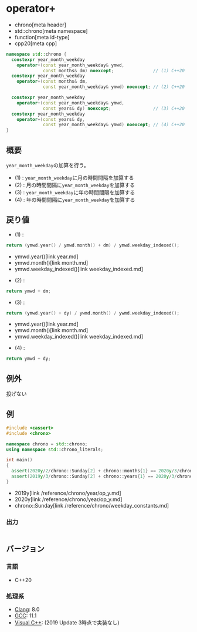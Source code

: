 # operator+
* chrono[meta header]
* std::chrono[meta namespace]
* function[meta id-type]
* cpp20[meta cpp]

```cpp
namespace std::chrono {
  constexpr year_month_weekday
    operator+(const year_month_weekday& ymwd,
              const months& dm) noexcept;               // (1) C++20
  constexpr year_month_weekday
    operator+(const months& dm,
              const year_month_weekday& ymwd) noexcept; // (2) C++20

  constexpr year_month_weekday
    operator+(const year_month_weekday& ymwd,
              const years& dy) noexcept;                // (3) C++20
  constexpr year_month_weekday
    operator+(const years& dy,
              const year_month_weekday& ymwd) noexcept; // (4) C++20
}
```

## 概要
`year_month_weekday`の加算を行う。

- (1) : `year_month_weekday`に月の時間間隔を加算する
- (2) : 月の時間間隔に`year_month_weekday`を加算する
- (3) : `year_month_weekday`に年の時間間隔を加算する
- (4) : 年の時間間隔に`year_month_weekday`を加算する


## 戻り値
- (1) :

```cpp
return (ymwd.year() / ymwd.month() + dm) / ymwd.weekday_indexed();
```
* ymwd.year()[link year.md]
* ymwd.month()[link month.md]
* ymwd.weekday_indexed()[link weekday_indexed.md]


- (2) :

```cpp
return ymwd + dm;
```

- (3) :

```cpp
return (ymwd.year() + dy) / ywmd.month() / ywmd.weekday_indexed();
```
* ymwd.year()[link year.md]
* ymwd.month()[link month.md]
* ymwd.weekday_indexed()[link weekday_indexed.md]

- (4) :

```cpp
return ymwd + dy;
```


## 例外
投げない


## 例
```cpp example
#include <cassert>
#include <chrono>

namespace chrono = std::chrono;
using namespace std::chrono_literals;

int main()
{
  assert(2020y/2/chrono::Sunday[2] + chrono::months{1} == 2020y/3/chrono::Sunday[2]);
  assert(2019y/3/chrono::Sunday[2] + chrono::years{1} == 2020y/3/chrono::Sunday[2]);
}
```
* 2019y[link /reference/chrono/year/op_y.md]
* 2020y[link /reference/chrono/year/op_y.md]
* chrono::Sunday[link /reference/chrono/weekday_constants.md]

### 出力
```
```

## バージョン
### 言語
- C++20

### 処理系
- [Clang](/implementation.md#clang): 8.0
- [GCC](/implementation.md#gcc): 11.1
- [Visual C++](/implementation.md#visual_cpp): (2019 Update 3時点で実装なし)
